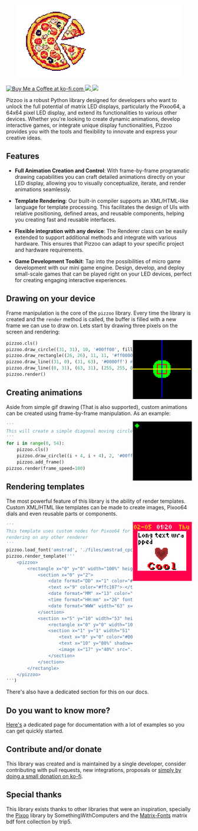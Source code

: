 <p align="center">
  <img src="https://github.com/pabletos/pizzoo/blob/main/docs/docs/assets/images/pizzoo-banner-nobg.png" alt="Pizzoo logo" width="450">
</p>
<p>
	<a 
	href='https://ko-fi.com/B0B1PYK0W'
	target='_blank'
	rel="noreferrer"
	>
	<img height='24' style="border:0px; height:24px" src='https://img.shields.io/badge/donate-blue?logo=ko-fi&logoColor=%23ffffff' border='0' alt='Buy Me a Coffee at ko-fi.com' />
	</a>
	<a
	href='https://pypi.org/project/pizzoo/'
	target='_blank'
	rel="noreferrer"
	>
	<img height='24' style="text-decoration:none;" src="https://img.shields.io/badge/version-0.9.0-blue?logo=pypi&logoColor=%23ffffff"/>
	</a>
	</a>
	<img height='24' style="text-decoration:none;" src="https://img.shields.io/badge/status-beta-yellow"/>
</p>

Pizzoo is a robust Python library designed for developers who want to unlock the full potential of matrix LED displays, particularly the Pixoo64, a 64x64 pixel LED display, and extend its functionalities to various other devices. Whether you're looking to create dynamic animations, develop interactive games, or integrate unique display functionalities, Pizzoo provides you with the tools and flexibility to innovate and express your creative ideas.

## Features

* **Full Animation Creation and Control**:
	With frame-by-frame programatic drawing capabilities you can craft detailed animations directly on your LED display, allowing you to visually conceptualize, iterate, and render animations seamlessly.

* **Template Rendering**:
	Our built-in compiler supports an XML/HTML-like language for template processing. This facilitates the design of UIs with relative positioning, defined areas, and reusable components, helping you creating fast and reusable interfaces.

* **Flexible integration with any device**:
	The Renderer class can be easily extended to support additional methods and integrate with various hardware. This ensures that Pizzoo can adapt to your specific project and hardware requirements.

* **Game Development Toolkit**:
	Tap into the possibilities of micro game development with our mini game engine. Design, develop, and deploy small-scale games that can be played right on your LED devices, perfect for creating engaging interactive experiences.

## Drawing on your device
Frame manipulation is the core of the `pizzoo` library. Every time the library is created and the `render` method is called, the buffer is filled with a new frame we can use to draw on. Lets start by drawing three pixels on the screen and rendering:

<img align="right" width="160" height="160" src="https://github.com/pabletos/pizzoo/blob/main/docs/docs/assets/images/qs-2.png">

```python
pizzoo.cls()
pizzoo.draw_circle((31, 31), 10, '#00ff00', filled=True) # Green circle, filled
pizzoo.draw_rectangle((26, 26), 11, 11, '#ff0000', filled=False) # Red rectangle, not filled
pizzoo.draw_line((31, 0), (31, 63), '#0000ff') # Blue line
pizzoo.draw_line((0, 31), (63, 31), (255, 255, 0)) # Yellow line, tuple rgb color format
pizzoo.render()
```

## Creating animations
Aside from simple gif drawing (That is also supported), custom animations can be created using frame-by-frame manipulation. As an example:

<img align="right" width="160" height="160" src="https://github.com/pabletos/pizzoo/blob/main/docs/docs/assets/images/qs-5.gif">

```python
'''
This will create a simple diagonal moving circle
'''
for i in range(0, 54):
	pizzoo.cls()
	pizzoo.draw_circle((i + 4, i + 4), 2, '#00ff00', filled=True)
	pizzoo.add_frame()
pizzoo.render(frame_speed=100)
```

## Rendering templates
The most powerful feature of this library is the ability of render templates. Custom XML/HTML like templates can be made to create images, Pixoo64 dials and even reusable parts or components.

<img align="right" width="160" height="160" src="https://github.com/pabletos/pizzoo/blob/main/docs/docs/assets/images/qs-6.png">

```python
'''
This template uses custom nodes for Pixoo64 for creating auto-updating dials, as date or time, so these are missing when 
rendering on any other renderer
'''
pizzoo.load_font('amstrad', './files/amstrad_cpc_extended.bdf')
pizzoo.render_template('''
	<pizzoo>
		<rectangle x="0" y="0" width="100%" height="100%" color="8" filled="true">
			<section x="0" y="2">
				<date format="DD" x="1" color="#ffc107" font="small"></date>
				<text x="9" color="#ffc107">-</text>
				<date format="MM" x="13" color="#ffc107" font="small"></date>
				<time format="HH:mm" x="26" font="small"></time>
				<date format="WWW" width="63" x="50" color="#ffc107" font="small"></date>
			</section>
			<section x="5" y="10" width="53" height="43">
				<rectangle x="0" y="0" width="100%" height="100%" color="#FFFFFF" filled="true" />
				<section x="1" y="1" width="51" height="51">
					<text x="0" y="0" color="#000000" wrap="true">Long text wrapped</text>
					<text x="10" y="80%" shadow="diagonal" color="#FF0000" font="amstrad">Cool</text>
					<image x="17" y="40%" src="./files/test_image.png" />
				</section>
			</section>
		</rectangle>
	</pizzoo>
''')
```

There's also have a dedicated section for this on our docs.

## Do you want to know more?
[Here's](pizzoo.pablohuet.com) a dedicated page for documentation with a lot of examples so you can get quickly started.

## Contribute and/or donate
This library was created and is maintained by a single developer, consider contributing with pull requests, new integrations, proposals or [simply by doing a small donation on ko-fi](https://ko-fi.com/B0B1PYK0W).

## Special thanks
This library exists thanks to other libraries that were an inspiration, specially the [Pixoo](https://github.com/SomethingWithComputers/pixoo) library by SomethingWithComputers and the [Matrix-Fonts](https://github.com/trip5/Matrix-Fonts/tree/main) matrix bdf font collection by trip5.
